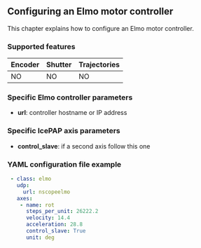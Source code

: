 ## Configuring an Elmo motor controller

This chapter explains how to configure an Elmo motor controller.

### Supported features

Encoder | Shutter | Trajectories 
------- | ------- | ------------ 
NO	| NO      | NO          

### Specific Elmo controller parameters

* **url**: controller hostname or IP address

### Specific IcePAP axis parameters

* **control_slave**: if a second axis follow this one

### YAML configuration file example

```YAML
 - class: elmo
   udp:
     url: nscopeelmo
   axes:
    - name: rot
      steps_per_unit: 26222.2
      velocity: 14.4
      acceleration: 28.8
      control_slave: True
      unit: deg
```